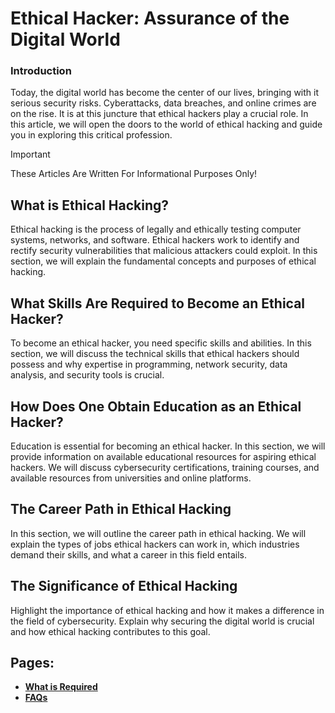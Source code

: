 # Ethical Hacker: Assurance of the Digital World

### Introduction

Today, the digital world has become the center of our lives, bringing with it serious security risks. Cyberattacks, data breaches, and online crimes are on the rise. It is at this juncture that ethical hackers play a crucial role. In this article, we will open the doors to the world of ethical hacking and guide you in exploring this critical profession.

> [!IMPORTANT]  
> These Articles Are Written For Informational Purposes Only!

## What is Ethical Hacking?
Ethical hacking is the process of legally and ethically testing computer systems, networks, and software. Ethical hackers work to identify and rectify security vulnerabilities that malicious attackers could exploit. In this section, we will explain the fundamental concepts and purposes of ethical hacking.

## What Skills Are Required to Become an Ethical Hacker?
To become an ethical hacker, you need specific skills and abilities. In this section, we will discuss the technical skills that ethical hackers should possess and why expertise in programming, network security, data analysis, and security tools is crucial.

## How Does One Obtain Education as an Ethical Hacker?
Education is essential for becoming an ethical hacker. In this section, we will provide information on available educational resources for aspiring ethical hackers. We will discuss cybersecurity certifications, training courses, and available resources from universities and online platforms.

## The Career Path in Ethical Hacking
In this section, we will outline the career path in ethical hacking. We will explain the types of jobs ethical hackers can work in, which industries demand their skills, and what a career in this field entails.

## The Significance of Ethical Hacking
Highlight the importance of ethical hacking and how it makes a difference in the field of cybersecurity. Explain why securing the digital world is crucial and how ethical hacking contributes to this goal.

## Pages:
* **[What is Required](https://github.com/musarda/Ethical-Hacker-FAQ/blob/main/src/What-is-Required.md)**
* **[FAQs](https://github.com/musarda/Ethical-Hacker-FAQ/blob/main/src/faq.md)**
